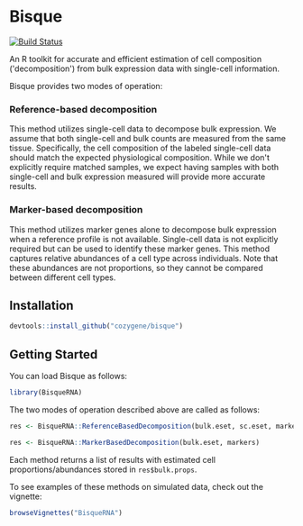 # Bisque

[![Build Status](https://travis-ci.org/cozygene/bisque.svg?branch=master)](https://travis-ci.org/cozygene/bisque)

An R toolkit for accurate and efficient estimation of cell composition ('decomposition') from bulk expression data with single-cell information.

Bisque provides two modes of operation:

### Reference-based decomposition
This method utilizes single-cell data to decompose bulk expression.
We assume that both single-cell and bulk counts are measured from the same tissue.
Specifically, the cell composition of the labeled single-cell data should match the expected physiological composition.
While we don't explicitly require matched samples, we expect having samples with both single-cell and bulk expression measured will provide more accurate results.

### Marker-based decomposition
This method utilizes marker genes alone to decompose bulk expression when a reference profile is not available.
Single-cell data is not explicitly required but can be used to identify these marker genes.
This method captures relative abundances of a cell type across individuals. Note that these abundances are not proportions, so they cannot be compared between different cell types. 

## Installation

```r
devtools::install_github("cozygene/bisque")
```

## Getting Started
You can load Bisque as follows:

```r
library(BisqueRNA)
```

The two modes of operation described above are called as follows:

```r
res <- BisqueRNA::ReferenceBasedDecomposition(bulk.eset, sc.eset, markers)
```

```r
res <- BisqueRNA::MarkerBasedDecomposition(bulk.eset, markers)
```

Each method returns a list of results with estimated cell proportions/abundances stored in `res$bulk.props`.

To see examples of these methods on simulated data, check out the vignette:

```r
browseVignettes("BisqueRNA")
```
